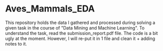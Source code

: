 # Aves_Mammals_EDA
This repository holds the data I gathered and processed during solving a given task in the course of "Data Mining and Machine Learning". To understand the task, read the submission_report.pdf file. The code is a bit ugly at the moment. However, I will re-put it in 1 file and clean it + adding notes to it. 
 
